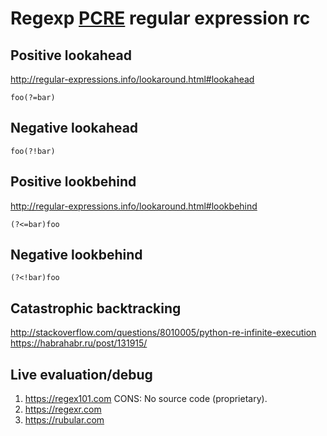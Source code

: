 # Regexp [PCRE] regular expression rc

[PCRE]: https://github.com/PCRE2Project/pcre2

## Positive lookahead

<http://regular-expressions.info/lookaround.html#lookahead>

    foo(?=bar)

## Negative lookahead

    foo(?!bar)

## Positive lookbehind

<http://regular-expressions.info/lookaround.html#lookbehind>

    (?<=bar)foo

## Negative lookbehind

    (?<!bar)foo

## Catastrophic backtracking

<http://stackoverflow.com/questions/8010005/python-re-infinite-execution>
<https://habrahabr.ru/post/131915/>

## Live evaluation/debug

1. https://regex101.com CONS: No source code (proprietary).
2. https://regexr.com
3. https://rubular.com
